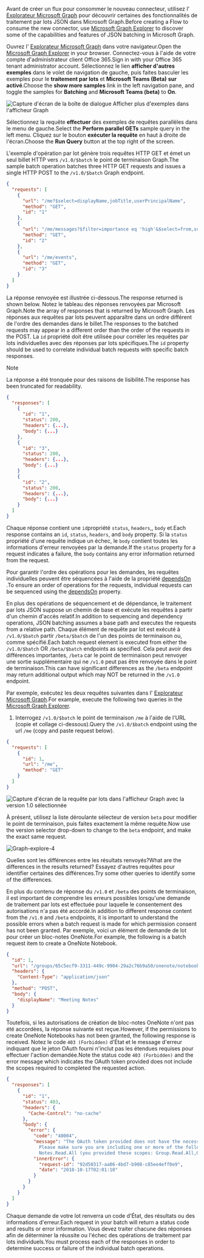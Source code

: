 <!-- markdownlint-disable MD002 MD041 -->

<span data-ttu-id="9b0f5-101">Avant de créer un flux pour consommer le nouveau connecteur, utilisez l' [Explorateur Microsoft Graph](https://developer.microsoft.com/graph/graph-explorer) pour découvrir certaines des fonctionnalités de traitement par lots JSON dans Microsoft Graph.</span><span class="sxs-lookup"><span data-stu-id="9b0f5-101">Before creating a Flow to consume the new connector, use [Microsoft Graph Explorer](https://developer.microsoft.com/graph/graph-explorer) to discover some of the capabilities and features of JSON batching in Microsoft Graph.</span></span>

<span data-ttu-id="9b0f5-102">Ouvrez l' [Explorateur Microsoft Graph](https://developer.microsoft.com/graph/graph-explorer) dans votre navigateur.</span><span class="sxs-lookup"><span data-stu-id="9b0f5-102">Open the [Microsoft Graph Explorer](https://developer.microsoft.com/graph/graph-explorer) in your browser.</span></span> <span data-ttu-id="9b0f5-103">Connectez-vous à l'aide de votre compte d'administrateur client Office 365.</span><span class="sxs-lookup"><span data-stu-id="9b0f5-103">Sign in with your Office 365 tenant administrator account.</span></span> <span data-ttu-id="9b0f5-104">Sélectionnez le lien **afficher d'autres exemples** dans le volet de navigation de gauche, puis faites basculer les exemples pour le **traitement par lots** et **Microsoft Teams (Beta)** **sur activé**.</span><span class="sxs-lookup"><span data-stu-id="9b0f5-104">Choose the **show more samples** link in the left navigation pane, and toggle the samples for **Batching** and **Microsoft Teams (beta)** to **On**.</span></span>

![Capture d'écran de la boîte de dialogue Afficher plus d'exemples dans l'afficheur Graph](./images/graph-explore1.png)

<span data-ttu-id="9b0f5-106">Sélectionnez la requête **effectuer** des exemples de requêtes parallèles dans le menu de gauche.</span><span class="sxs-lookup"><span data-stu-id="9b0f5-106">Select the **Perform parallel GETs** sample query in the left menu.</span></span> <span data-ttu-id="9b0f5-107">Cliquez sur le bouton **exécuter la requête** en haut à droite de l'écran.</span><span class="sxs-lookup"><span data-stu-id="9b0f5-107">Choose the **Run Query** button at the top right of the screen.</span></span>

<span data-ttu-id="9b0f5-108">L'exemple d'opération par lot génère trois requêtes HTTP GET et émet un seul billet HTTP vers `/v1.0/$batch` le point de terminaison Graph.</span><span class="sxs-lookup"><span data-stu-id="9b0f5-108">The sample batch operation batches three HTTP GET requests and issues a single HTTP POST to the `/v1.0/$batch` Graph endpoint.</span></span>

```json
{
  "requests": [
    {
      "url": "/me?$select=displayName,jobTitle,userPrincipalName",
      "method": "GET",
      "id": "1"
    },
    {
      "url": "/me/messages?$filter=importance eq 'high'&$select=from,subject,receivedDateTime,bodyPreview",
      "method": "GET",
      "id": "2"
    },
    {
      "url": "/me/events",
      "method": "GET",
      "id": "3"
    }
  ]
}
```

<span data-ttu-id="9b0f5-109">La réponse renvoyée est illustrée ci-dessous.</span><span class="sxs-lookup"><span data-stu-id="9b0f5-109">The response returned is shown below.</span></span> <span data-ttu-id="9b0f5-110">Notez le tableau des réponses renvoyées par Microsoft Graph.</span><span class="sxs-lookup"><span data-stu-id="9b0f5-110">Note the array of responses that is returned by Microsoft Graph.</span></span> <span data-ttu-id="9b0f5-111">Les réponses aux requêtes par lots peuvent apparaître dans un ordre différent de l'ordre des demandes dans le billet.</span><span class="sxs-lookup"><span data-stu-id="9b0f5-111">The responses to the batched requests may appear in a different order than the order of the requests in the POST.</span></span> <span data-ttu-id="9b0f5-112">La `id` propriété doit être utilisée pour corréler les requêtes par lots individuelles avec des réponses par lots spécifiques.</span><span class="sxs-lookup"><span data-stu-id="9b0f5-112">The `id` property should be used to correlate individual batch requests with specific batch responses.</span></span>

> [!NOTE]
> <span data-ttu-id="9b0f5-113">La réponse a été tronquée pour des raisons de lisibilité.</span><span class="sxs-lookup"><span data-stu-id="9b0f5-113">The response has been truncated for readability.</span></span>

```json
{
  "responses": [
    {
      "id": "1",
      "status": 200,
      "headers": {...},
      "body": {...}
    },
    {
      "id": "3",
      "status": 200,
      "headers": {...},
      "body": {...}
    }
    {
      "id": "2",
      "status": 200,
      "headers": {...},
      "body": {...}
    }
  ]
}
```

<span data-ttu-id="9b0f5-114">Chaque réponse contient une `id`propriété `status`, `headers`,, `body` et.</span><span class="sxs-lookup"><span data-stu-id="9b0f5-114">Each response contains an `id`, `status`, `headers`, and `body` property.</span></span> <span data-ttu-id="9b0f5-115">Si la `status` propriété d'une requête indique un échec, le `body` contient toutes les informations d'erreur renvoyées par la demande.</span><span class="sxs-lookup"><span data-stu-id="9b0f5-115">If the `status` property for a request indicates a failure, the `body` contains any error information returned from the request.</span></span>

<span data-ttu-id="9b0f5-116">Pour garantir l'ordre des opérations pour les demandes, les requêtes individuelles peuvent être séquencées à l'aide de la propriété [dependsOn](https://docs.microsoft.com/graph/json-batching#sequencing-requests-with-the-dependson-property) .</span><span class="sxs-lookup"><span data-stu-id="9b0f5-116">To ensure an order of operations for the requests, individual requests can be sequenced using the [dependsOn](https://docs.microsoft.com/graph/json-batching#sequencing-requests-with-the-dependson-property) property.</span></span>

<span data-ttu-id="9b0f5-117">En plus des opérations de séquencement et de dépendance, le traitement par lots JSON suppose un chemin de base et exécute les requêtes à partir d'un chemin d'accès relatif.</span><span class="sxs-lookup"><span data-stu-id="9b0f5-117">In addition to sequencing and dependency operations, JSON batching assumes a base path and executes the requests from a relative path.</span></span> <span data-ttu-id="9b0f5-118">Chaque élément de requête par lot est exécuté à `/v1.0/$batch` partir `/beta/$batch` de l'un des points de terminaison ou, comme spécifié.</span><span class="sxs-lookup"><span data-stu-id="9b0f5-118">Each batch request element is executed from either the `/v1.0/$batch` OR `/beta/$batch` endpoints as specified.</span></span> <span data-ttu-id="9b0f5-119">Cela peut avoir des différences importantes, `/beta` car le point de terminaison peut renvoyer une sortie supplémentaire qui ne `/v1.0` peut pas être renvoyée dans le point de terminaison.</span><span class="sxs-lookup"><span data-stu-id="9b0f5-119">This can have significant differences as the `/beta` endpoint may return additional output which may NOT be returned in the `/v1.0` endpoint.</span></span>

<span data-ttu-id="9b0f5-120">Par exemple, exécutez les deux requêtes suivantes dans l' [Explorateur Microsoft Graph](https://developer.microsoft.com/graph/graph-explorer).</span><span class="sxs-lookup"><span data-stu-id="9b0f5-120">For example, execute the following two queries in the [Microsoft Graph Explorer](https://developer.microsoft.com/graph/graph-explorer).</span></span>

1. <span data-ttu-id="9b0f5-121">Interrogez `/v1.0/$batch` le point de terminaison `/me` à l'aide de l'URL (copie et collage ci-dessous).</span><span class="sxs-lookup"><span data-stu-id="9b0f5-121">Query the `/v1.0/$batch` endpoint using the url `/me` (copy and paste request below).</span></span>

```json
{
  "requests": [
    {
      "id": 1,
      "url": "/me",
      "method": "GET"
    }
  ]
}
```

![Capture d'écran de la requête par lots dans l'afficheur Graph avec la version 1.0 sélectionnée](./images/graph-explore3.png)

<span data-ttu-id="9b0f5-123">À présent, utilisez la liste déroulante sélecteur de version `beta` pour modifier le point de terminaison, puis faites exactement la même requête.</span><span class="sxs-lookup"><span data-stu-id="9b0f5-123">Now use the version selector drop-down to change to the `beta` endpoint, and make the exact same request.</span></span>

![Graph-explore-4](./images/graph-explore4.png)

<span data-ttu-id="9b0f5-125">Quelles sont les différences entre les résultats renvoyés?</span><span class="sxs-lookup"><span data-stu-id="9b0f5-125">What are the differences in the results returned?</span></span> <span data-ttu-id="9b0f5-126">Essayez d'autres requêtes pour identifier certaines des différences.</span><span class="sxs-lookup"><span data-stu-id="9b0f5-126">Try some other queries to identify some of the differences.</span></span>

<span data-ttu-id="9b0f5-127">En plus du contenu de réponse du `/v1.0` et `/beta` des points de terminaison, il est important de comprendre les erreurs possibles lorsqu'une demande de traitement par lots est effectuée pour laquelle le consentement des autorisations n'a pas été accordé.</span><span class="sxs-lookup"><span data-stu-id="9b0f5-127">In addition to different response content from the `/v1.0` and `/beta` endpoints, it is important to understand the possible errors when a batch request is made for which permission consent has not been granted.</span></span> <span data-ttu-id="9b0f5-128">Par exemple, voici un élément de demande de lot pour créer un bloc-notes OneNote.</span><span class="sxs-lookup"><span data-stu-id="9b0f5-128">For example, the following is a batch request item to create a OneNote Notebook.</span></span>

```json
{
  "id": 1,
  "url": "/groups/65c5ecf9-3311-449c-9904-29a2c76b9a50/onenote/notebooks",
  "headers": {
    "Content-Type": "application/json"
  },
  "method": "POST",
  "body": {
    "displayName": "Meeting Notes"
  }
}
```

<span data-ttu-id="9b0f5-129">Toutefois, si les autorisations de création de bloc-notes OneNote n'ont pas été accordées, la réponse suivante est reçue.</span><span class="sxs-lookup"><span data-stu-id="9b0f5-129">However, if the permissions to create OneNote Notebooks has not been granted, the following response is received.</span></span> <span data-ttu-id="9b0f5-130">Notez le code `403 (Forbidden)` d'État et le message d'erreur indiquant que le jeton OAuth fourni n'inclut pas les étendues requises pour effectuer l'action demandée.</span><span class="sxs-lookup"><span data-stu-id="9b0f5-130">Note the status code `403 (Forbidden)` and the error message which indicates the OAuth token provided does not include the scopes required to completed the requested action.</span></span>

```json
{
  "responses": [
    {
      "id": "1",
      "status": 403,
      "headers": {
        "Cache-Control": "no-cache"
      },
      "body": {
        "error": {
          "code": "40004",
          "message": "The OAuth token provided does not have the necessary scopes to complete the request.
            Please make sure you are including one or more of the following scopes: Notes.ReadWrite.All,
            Notes.Read.All (you provided these scopes: Group.Read.All,Group.ReadWrite.All,User.Read,User.Read.All)",
          "innerError": {
            "request-id": "92d50317-aa06-4bd7-b908-c85ee4eff0e9",
            "date": "2018-10-17T02:01:10"
          }
        }
      }
    }
  ]
}
```

<span data-ttu-id="9b0f5-131">Chaque demande de votre lot renverra un code d'État, des résultats ou des informations d'erreur.</span><span class="sxs-lookup"><span data-stu-id="9b0f5-131">Each request in your batch will return a status code and results or error information.</span></span> <span data-ttu-id="9b0f5-132">Vous devez traiter chacune des réponses afin de déterminer la réussite ou l'échec des opérations de traitement par lots individuels.</span><span class="sxs-lookup"><span data-stu-id="9b0f5-132">You must process each of the responses in order to determine success or failure of the individual batch operations.</span></span>